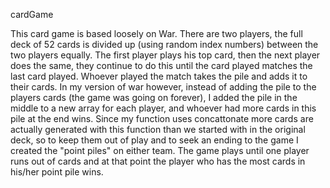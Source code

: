 cardGame

This card game is based loosely on War.  There are two players, the full deck of 52 cards is divided up (using random index numbers) between the two players equally.  The first player plays his top card, then the next player does the same, they continue to do this until the card played matches the last card played.  Whoever played the match takes the pile and adds it to their cards.  In my version of war however, instead of adding the pile to the players cards (the game was going on forever), I added the pile in the middle to a new array for each player, and whoever had more cards in this pile at the end wins.  Since my function uses concattonate more cards are actually generated with this function than we started with in the original deck, so to keep them out of play and to seek an ending to the game I created the "point piles" on either team.  The game plays until one player runs out of cards and at that point the player who has the most cards in his/her point pile wins.  
